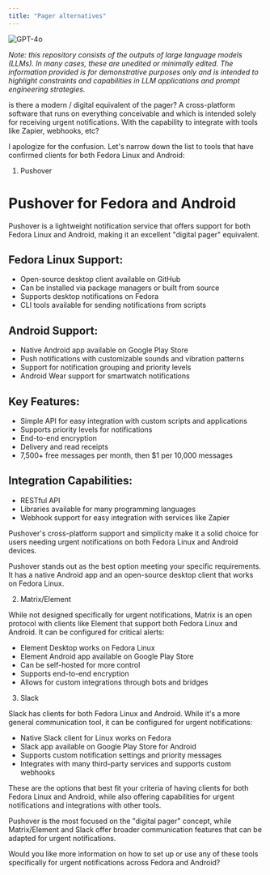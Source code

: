 ```yaml
---
title: "Pager alternatives"
---
```

![GPT-4o](https://img.shields.io/badge/GPT--4o-3333FF?style=for-the-badge&logo=openai&logoColor=white)



*Note: this repository consists of the outputs of large language models (LLMs). In many cases, these are unedited or minimally edited. The information provided is for demonstrative purposes only and is intended to highlight constraints and capabilities in LLM applications and prompt engineering strategies.*


is there a modern / digital equivalent of the pager? A cross-platform software that runs on everything conceivable and which is intended solely for receiving urgent notifications. With the capability to integrate with tools like Zapier, webhooks, etc?

I apologize for the confusion. Let's narrow down the list to tools that have confirmed clients for both Fedora Linux and Android:

1. Pushover





# Pushover for Fedora and Android

Pushover is a lightweight notification service that offers support for both Fedora Linux and Android, making it an excellent "digital pager" equivalent.

## Fedora Linux Support:
- Open-source desktop client available on GitHub
- Can be installed via package managers or built from source
- Supports desktop notifications on Fedora
- CLI tools available for sending notifications from scripts

## Android Support:
- Native Android app available on Google Play Store
- Push notifications with customizable sounds and vibration patterns
- Support for notification grouping and priority levels
- Android Wear support for smartwatch notifications

## Key Features:
- Simple API for easy integration with custom scripts and applications
- Supports priority levels for notifications
- End-to-end encryption
- Delivery and read receipts
- 7,500+ free messages per month, then $1 per 10,000 messages

## Integration Capabilities:
- RESTful API
- Libraries available for many programming languages
- Webhook support for easy integration with services like Zapier

Pushover's cross-platform support and simplicity make it a solid choice for users needing urgent notifications on both Fedora Linux and Android devices.


Pushover stands out as the best option meeting your specific requirements. It has a native Android app and an open-source desktop client that works on Fedora Linux.

2. Matrix/Element

While not designed specifically for urgent notifications, Matrix is an open protocol with clients like Element that support both Fedora Linux and Android. It can be configured for critical alerts:

- Element Desktop works on Fedora Linux
- Element Android app available on Google Play Store
- Can be self-hosted for more control
- Supports end-to-end encryption
- Allows for custom integrations through bots and bridges

3. Slack

Slack has clients for both Fedora Linux and Android. While it's a more general communication tool, it can be configured for urgent notifications:

- Native Slack client for Linux works on Fedora
- Slack app available on Google Play Store for Android
- Supports custom notification settings and priority messages
- Integrates with many third-party services and supports custom webhooks

These are the options that best fit your criteria of having clients for both Fedora Linux and Android, while also offering capabilities for urgent notifications and integrations with other tools.

Pushover is the most focused on the "digital pager" concept, while Matrix/Element and Slack offer broader communication features that can be adapted for urgent notifications.

Would you like more information on how to set up or use any of these tools specifically for urgent notifications across Fedora and Android?